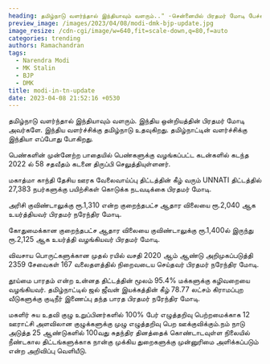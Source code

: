 ```yaml
---
heading: தமிழ்நாடு வளர்ந்தால் இந்தியாவும் வளரும்.." -சென்னையில் பிரதமர் மோடி பேச்சு
preview_image: /images/2023/04/08/modi-dmk-bjp-update.jpg
image_resize: /cdn-cgi/image/w=640,fit=scale-down,q=80,f=auto
categories: trending
authors: Ramachandran
tags:
  - Narendra Modi
  - MK Stalin
  - BJP
  - DMK
title: modi-in-tn-update
date: 2023-04-08 21:52:16 +0530
---
```

தமிழ்நாடு வளர்ந்தால் இந்தியாவும் வளரும்.
இந்திய ஒன்றியத்தின் பிரதமர் மோடி அவர்களே.
இந்திய வளர்ச்சிக்கு தமிழ்நாடு உதவுகிறது.
தமிழ்நாட்டின் வளர்ச்சிக்கு இந்தியா எப்போது போகிறது.

பெண்களின் முன்னேற்ற பாதையில் பெண்களுக்கு வழங்கப்பட்ட கடன்களில் கடந்த 2022 ல் 58 சதவீதம் கடனை திருப்பி செலுத்தியுள்ளனர்.

மகாத்மா காந்தி தேசிய ஊரக வேலைவாய்ப்பு திட்டத்தின் கீழ் வரும் UNNATI திட்டத்தில் 27,383  நபர்களுக்கு பயிற்சிகள் கொடுக்க நடவடிக்கை பிரதமர் மோடி.

அரிசி குவிண்டாலுக்கு ரூ.1,310 என்ற குறைந்தபட்ச ஆதார விலையை ரூ.2,040 ஆக உயர்த்தியவர் பிரதமர் நரேந்திர மோடி.

கோதுமைக்கான குறைந்தபட்ச ஆதார விலையை குவிண்டாலுக்கு ரூ.1,400ல் இருந்து ரூ.2,125 ஆக உயர்த்தி வழங்கியவர் பிரதமர் மோடி.

விவசாய பொருட்களுக்கான முதல் ரயில் வசதி 2020 ஆம் ஆண்டு அறிமுகப்படுத்தி 2359  சேவைகள் 167 வலைதளத்தில் நிறைவடைய செய்தவர் பிரதமர் நரேந்திர மோடி. 

தூய்மை பாரதம் என்ற உன்னத திட்டத்தின் மூலம் 95.4% மக்களுக்கு கழிவறையை வழங்கியவர். தமிழ்நாட்டில் ஜல் ஜீவன் இயக்கத்தின் கீழ் 78.77 லட்சம் கிராமப்புற வீடுகளுக்கு குடிநீர் இணைப்பு தந்த பாரத பிரதமர் நரேந்திர மோடி.

மகளிர் சுய உதவி குழு உறுப்பினர்களில் 100% பேர் எழுத்தறிவு பெற்றமைக்காக 12 ஊராட்சி அளவிலான குழுக்களுக்கு முழு எழுத்தறிவு பெற ஊக்குவிக்கும்.நம் நாடு அடுத்த 25 ஆண்டுகளில் 100வது சுதந்திர தினத்தைக் கொண்டாடவுள்ள நிலையில் நீண்டகால திட்டங்களுக்காக நான்கு முக்கிய துறைகளுக்கு முன்னுரிமை அளிக்கப்படும் என்ற  அறிவிப்பு வெளியீடு.